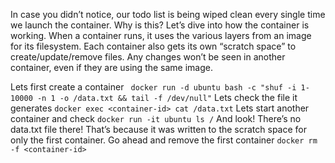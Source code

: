 In case you didn’t notice, our todo list is being wiped clean every single time we launch the container. Why is this? Let’s dive into how the container is working.
When a container runs, it uses the various layers from an image for its filesystem. Each container also gets its own “scratch space” to create/update/remove files. Any changes won’t be seen in another container, even if they are using the same image.

Lets first create a container
` docker run -d ubuntu bash -c "shuf -i 1-10000 -n 1 -o /data.txt && tail -f /dev/null"`
Lets check the file it generates
`docker exec <container-id> cat /data.txt`
Lets start another container and check 
`docker run -it ubuntu ls /`
And look! There’s no data.txt file there! That’s because it was written to the scratch space for only the first container.
Go ahead and remove the first container 
`docker rm -f <container-id>`
